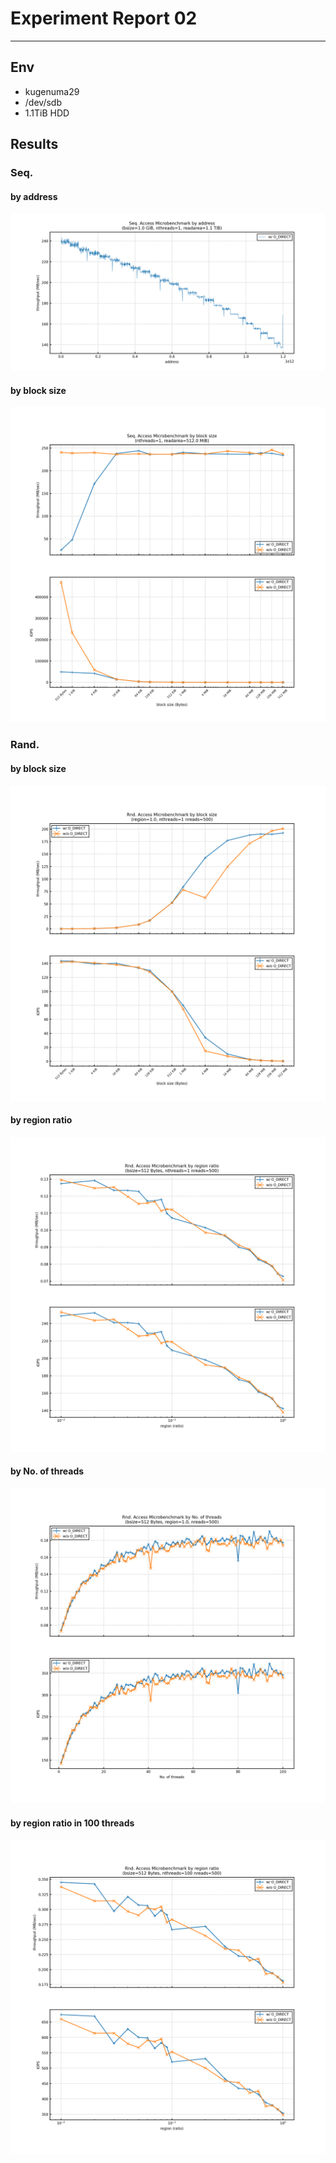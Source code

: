# Experiment Report 02
---

## Env
- kugenuma29
- /dev/sdb
- 1.1TiB HDD

## Results
### Seq.
#### by address
![](s_address.png)

#### by block size
![](s_bsize.png)

### Rand.
#### by block size
![](r_01bsize.png)

#### by region ratio
![](r_02region.png)

#### by No. of threads
![](r_03threads.png)

#### by region ratio in 100 threads
![](r_04regions_mthreads.png)
